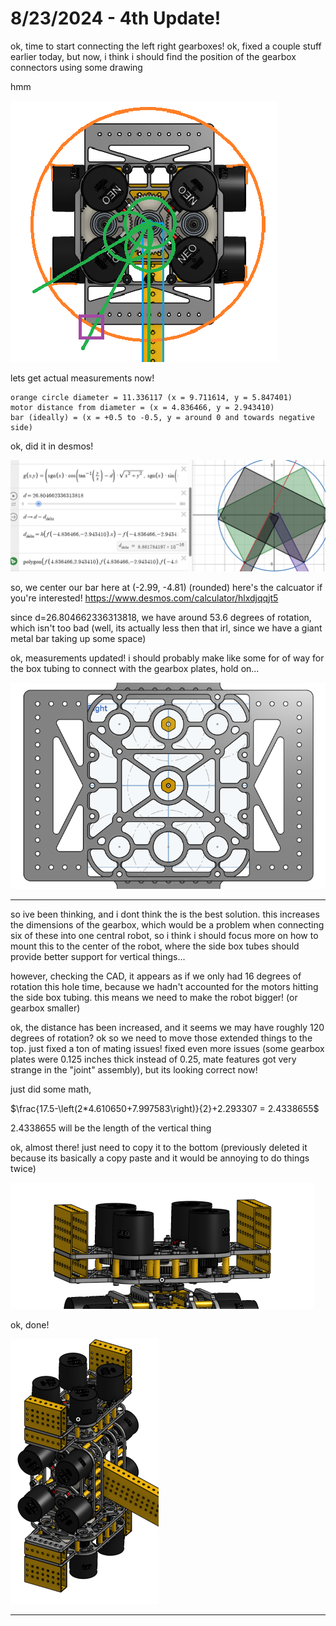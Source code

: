 # 8/23/2024 - 4th Update!

ok, time to start connecting the left right gearboxes! ok, fixed a couple stuff earlier today, but now, i think i should find the position of the gearbox connectors using some drawing

hmm

![hmm](</updatelogs/images/082024/08232024 - 1.png>)

lets get actual measurements now! 

```
orange circle diameter = 11.336117 (x = 9.711614, y = 5.847401)
motor distance from diameter = (x = 4.836466, y = 2.943410)
bar (ideally) = (x = +0.5 to -0.5, y = around 0 and towards negative side)
```

ok, did it in desmos!

![yay](</updatelogs/images/082024/08232024 - 2.png>)

so, we center our bar here at (-2.99, -4.81) (rounded) here's the calcuator if you're interested! https://www.desmos.com/calculator/hlxdjqqjt5

since d=26.804662336313818, we have around 53.6 degrees of rotation, which isn't too bad (well, its actually less then that irl, since we have a giant metal bar taking up some space)

ok, measurements updated! i should probably make like some for of way for the box tubing to connect with the gearbox plates, hold on...

![yay](</updatelogs/images/082024/08232024 - 3.png>)

---

so ive been thinking, and i dont think the is the best solution. this increases the dimensions of the gearbox, which would be a problem when connecting six of these into one central robot, so i think i should focus more on how to mount this to the center of the robot, where the side box tubes should provide better support for vertical things...

however, checking the CAD, it appears as if we only had 16 degrees of rotation this hole time, because we hadn't accounted for the motors hitting the side box tubing. this means we need to make the robot bigger! (or gearbox smaller)

ok, the distance has been increased, and it seems we may have roughly 120 degrees of rotation? ok so we need to move those extended things to the top. just fixed a ton of mating issues! fixed even more issues (some gearbox plates were 0.125 inches thick instead of 0.25, mate features got very strange in the "joint" assembly), but its looking correct now!

just did some math, 

$\frac{17.5-\left(2*4.610650+7.997583\right)}{2}+2.293307 = 2.4338655$

2.4338655 will be the length of the vertical thing

ok, almost there! just need to copy it to the bottom (previously deleted it because its basically a copy paste and it would be annoying to do things twice)

![yay](</updatelogs/images/082024/08232024 - 4.png>)

ok, done!

![yay](</updatelogs/images/082024/08232024 - 5.png>)

---


